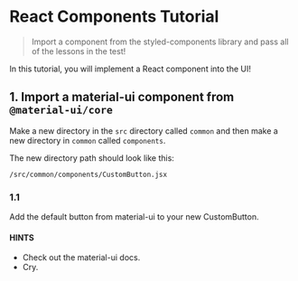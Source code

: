 # React Components Tutorial

> Import a component from the styled-components library and pass all of the lessons in the test!

In this tutorial, you will implement a React component into the UI!

## 1. Import a material-ui component from `@material-ui/core`

Make a new directory in the `src` directory called `common` and then make a new directory in `common` called `components`.

The new directory path should look like this:

```
/src/common/components/CustomButton.jsx
```

### 1.1

Add the default button from material-ui to your new CustomButton.

#### HINTS

- Check out the material-ui docs.
- Cry.
